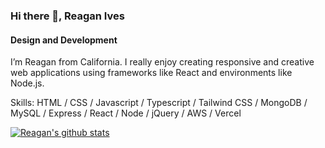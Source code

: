 ### Hi there 👋, Reagan Ives
#### Design and Development

I’m Reagan from California. I really enjoy creating responsive and creative web applications using frameworks like React and environments like Node.js.

Skills: HTML / CSS / Javascript / Typescript / Tailwind CSS / MongoDB / MySQL / Express / React / Node / jQuery / AWS / Vercel

[![Reagan's github stats](https://github-readme-stats.vercel.app/api?username=reaganives)](https://github.com/reaganives/github-readme-stats)
